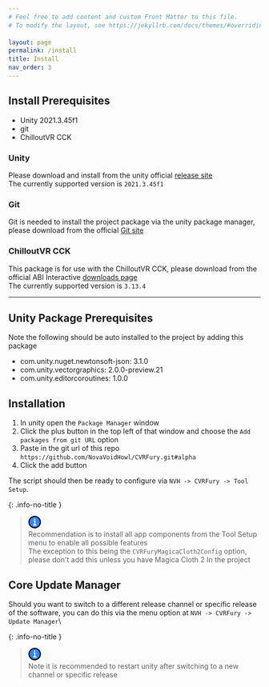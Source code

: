 ```yaml
---
# Feel free to add content and custom Front Matter to this file.
# To modify the layout, see https://jekyllrb.com/docs/themes/#overriding-theme-defaults

layout: page
permalink: /install
title: Install
nav_order: 3
---
```


## Install Prerequisites

- Unity 2021.3.45f1
- git
- ChilloutVR CCK

### Unity

Please download and install from the unity official [release site](https://unity.com/releases/editor/archive)\
The currently supported version is `2021.3.45f1`

### Git

Git is needed to install the project package via the unity package manager, please download from the official
[Git site](https://git-scm.com/)

### ChilloutVR CCK

This package is for use with the ChilloutVR CCK, please download from the official ABI Interactive
[downloads page](https://docs.abinteractive.net/cck/setup/)\
The currently supported version is `3.13.4`

______________________________________________________________________

## Unity Package Prerequisites

Note the following should be auto installed to the project by adding this package

- com.unity.nuget.newtonsoft-json: 3.1.0
- com.unity.vectorgraphics: 2.0.0-preview.21
- com.unity.editorcoroutines: 1.0.0

## Installation

1. In unity open the `Package Manager` window
2. Click the plus button in the top left of that window and choose the `Add packages from git URL` option
3. Paste in the git url of this repo `https://github.com/NovaVoidHowl/CVRFury.git#alpha`
4. Click the add button

The script should then be ready to configure via `NVH -> CVRFury -> Tool Setup`.

{: .info-no-title }

> <img src="assets/images/icons/info.512x512.png" alt="warning" width="25" height="25"> \
> Recommendation is to install all app components from the Tool Setup menu to enable all possible features\
> The exception to this being the `CVRFuryMagicaCloth2Config` option, please don't add this unless you have
> Magica Cloth 2 In the project

## Core Update Manager

Should you want to switch to a different release channel or specific release of the software, you can do this via the menu
option at `NVH -> CVRFury -> Update Manager`\\

{: .info-no-title }

> <img src="assets/images/icons/info.512x512.png" alt="warning" width="25" height="25"> \
> Note it is recommended to restart unity after switching to a new channel or specific release
